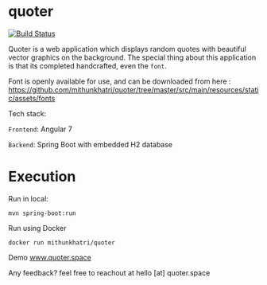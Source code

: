 # quoter 
[![Build Status](https://travis-ci.org/mithunkhatri/quoter.svg?branch=master)](https://travis-ci.org/mithunkhatri/quoter)

Quoter is a web application which displays random quotes with beautiful vector graphics on the background.
The special thing about this application is that its completed handcrafted, even the `font`.


Font is openly available for use, and can be downloaded from here : https://github.com/mithunkhatri/quoter/tree/master/src/main/resources/static/assets/fonts

Tech stack:

`Frontend`: Angular 7

`Backend`: Spring Boot with embedded H2 database



# Execution

Run in local:

`mvn spring-boot:run`

Run using Docker

`docker run mithunkhatri/quoter`

Demo www.quoter.space

Any feedback? feel free to reachout at hello [at] quoter.space
